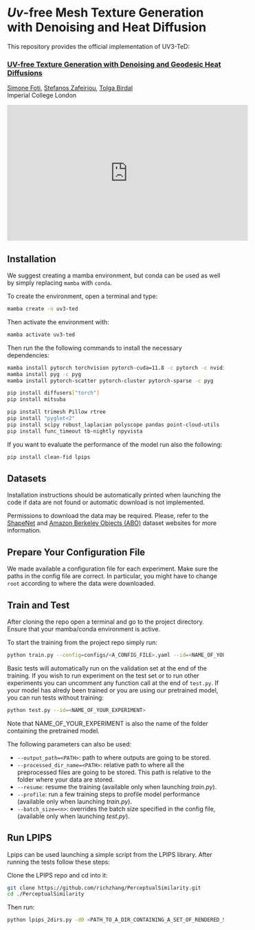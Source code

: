 # *Uv*-free Mesh Texture Generation with Denoising and Heat Diffusion

This repository provides the official implementation of UV3-TeD:

### [UV-free Texture Generation with Denoising and Geodesic Heat Diffusions](https://arxiv.org/abs/2408.16762)
[Simone Foti](https://www.simofoti.com/), [Stefanos Zafeiriou](https://scholar.google.com/citations?user=QKOH5iYAAAAJ&hl=en), [Tolga Birdal](http://tolgabirdal.github.io/)\
Imperial College London

<iframe width="560" height="315" src="https://www.youtube.com/embed/003deH1D3pw?si=14ZLhQEF6OrodHB-" title="YouTube video player" frameborder="0" allow="accelerometer; autoplay; clipboard-write; encrypted-media; gyroscope; picture-in-picture; web-share" referrerpolicy="strict-origin-when-cross-origin" allowfullscreen></iframe>

## Installation

We suggest creating a mamba environment, but conda can be used as well by simply 
replacing `mamba` with `conda`.

To create the environment, open a terminal and type:
```bash
mamba create -n uv3-ted
```

Then activate the environment with:
```bash
mamba activate uv3-ted
```

Then run the the following commands to install the necessary dependencies:
```bash
mamba install pytorch torchvision pytorch-cuda=11.8 -c pytorch -c nvidia
mamba install pyg -c pyg
mamba install pytorch-scatter pytorch-cluster pytorch-sparse -c pyg

pip install diffusers["torch"]
pip install mitsuba

pip install trimesh Pillow rtree
pip install "pyglet<2"
pip install scipy robust_laplacian polyscope pandas point-cloud-utils
pip install func_timeout tb-nightly npyvista
```

If you want to evaluate the performance of the model run also the following:

```bash
pip install clean-fid lpips
```

## Datasets

Installation instructions should be automatically printed when launching the 
code if data are not found or automatic download is not implemented. 

Permissions to download the data may be required. Please, refer to the 
[ShapeNet](https://huggingface.co/datasets/ShapeNet/ShapeNetCore) and 
[Amazon Berkeley Objects (ABO)](https://amazon-berkeley-objects.s3.amazonaws.com/index.html#download) 
dataset websites for more information.

 
## Prepare Your Configuration File
 
We made available a configuration file for each experiment. Make sure 
the paths in the config file are correct. In particular, you might have to 
change `root` according to where the data were downloaded.
 

## Train and Test
 
After cloning the repo open a terminal and go to the project directory. 
Ensure that your mamba/conda environment is active.

To start the training from the project repo simply run:
```bash
python train.py --config=configs/<A_CONFIG_FILE>.yaml --id=<NAME_OF_YOUR_EXPERIMENT>
```

Basic tests will automatically run on the validation set at the end of the 
training. If you wish to run experiment on the test set or to run other 
experiments you can uncomment any function call 
at the end of `test.py`. If your model has alredy been trained or you are using 
our pretrained model, you can run tests without training:

```bash
python test.py --id=<NAME_OF_YOUR_EXPERIMENT>
```
Note that NAME_OF_YOUR_EXPERIMENT is also the name of the folder containing the
pretrained model.

The following parameters can also be used:
- `--output_path=<PATH>`: path to where outputs are going to be stored.
- `--processed_dir_name=<PATH>`: relative path to where all the preprocessed 
    files are going to be stored. This path is relative to the folder where your 
    data are stored. 
- `--resume`: resume the training (available only when launching *train.py*).
- `--profile`: run a few training steps to profile model performance
    (available only when launching *train.py*).
- `--batch_size=<n>`: overrides the batch size specified in the config file,
    (available only when launching *test.py*).

## Run LPIPS
Lpips can be used launching a simple script from the LPIPS library. 
After running the tests follow these steps:

Clone the LPIPS repo and cd into it:
```bash
git clone https://github.com/richzhang/PerceptualSimilarity.git
cd ./PerceptualSimilarity
```
Then run:
```bash
python lpips_2dirs.py -d0 <PATH_TO_A_DIR_CONTAINING_A_SET_OF_RENDERED_SHAPES> -d1 <PATH_TO_ANOTHER_DIR_CONTAINING_A_SET_OF_RENDERED_SHAPES> -o <PATH_TO_OUT_TXT_FILE> --use_gpu
```

